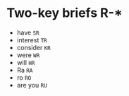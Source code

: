 # Two-key briefs R-*

* have `SR`
* interest `TR`
* consider `KR`
* were `WR`
* will `HR`
* Ra `RA`
* ro `RO`
* are you `RU`
